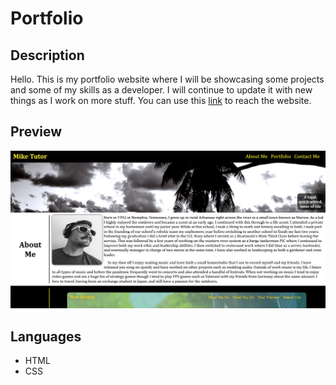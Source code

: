 # Portfolio

## Description

Hello. This is my portfolio website where I will be showcasing some projects and some of my skills as a developer. I will continue to update it with new things as I work on more stuff. You can use this [link](https://tutor78.github.io) to reach the website.

## Preview

![Alt text](assets/images/screenshot.jpg "screenshot of my portfolio")

## Languages

- HTML
- CSS